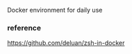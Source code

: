 

Docker environment for daily use



### reference

<a href="https://github.com/deluan/zsh-in-docker" target="_blank">https://github.com/deluan/zsh-in-docker</a>



